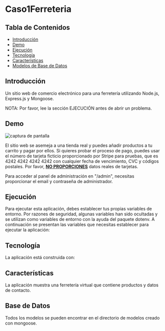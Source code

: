 # Caso1Ferreteria

## Tabla de Contenidos

- [Introducción](#introducción)
- [Demo](#demo)
- [Ejecución](#ejecución)
- [Tecnología](#tecnología)
- [Características](#características)
- [Modelos de Base de Datos](#base-de-datos)


## Introducción

Un sitio web de comercio electrónico para una ferretería utilizando Node.js, Express.js y Mongoose.

NOTA: Por favor, lee la sección EJECUCIÓN antes de abrir un problema.

## Demo

![captura de pantalla](screenshot.png)



El sitio web se asemeja a una tienda real y puedes añadir productos a tu carrito y pagar por ellos. Si quieres probar el proceso de pago, puedes usar el número de tarjeta ficticio proporcionado por Stripe para pruebas, que es 4242 4242 4242 4242 con cualquier fecha de vencimiento, CVC y códigos postales. Por favor, <u><b>NO PROPORCIONES</b></u> datos reales de tarjetas.

Para acceder al panel de administración en "/admin", necesitas proporcionar el email y contraseña de administrador.

## Ejecución

Para ejecutar esta aplicación, debes establecer tus propias variables de entorno. Por razones de seguridad, algunas variables han sido ocultadas y se utilizan como variables de entorno con la ayuda del paquete dotenv. A continuación se presentan las variables que necesitas establecer para ejecutar la aplicación:



## Tecnología

La aplicación está construida con:


## Características

La aplicación muestra una ferretería virtual que contiene productos y datos de contacto.

## Base de Datos

Todos los modelos se pueden encontrar en el directorio de modelos creado con mongoose.





